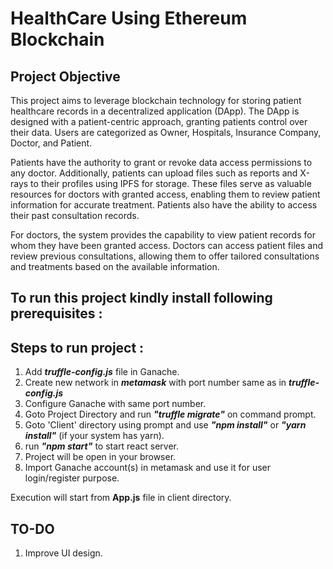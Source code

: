 # HealthCare Using Ethereum Blockchain

## Project Objective
This project aims to leverage blockchain technology for storing patient healthcare records in a decentralized application (DApp). The DApp is designed with a patient-centric approach, granting patients control over their data. Users are categorized as Owner, Hospitals, Insurance Company, Doctor, and Patient.

Patients have the authority to grant or revoke data access permissions to any doctor. Additionally, patients can upload files such as reports and X-rays to their profiles using IPFS for storage. These files serve as valuable resources for doctors with granted access, enabling them to review patient information for accurate treatment. Patients also have the ability to access their past consultation records.

For doctors, the system provides the capability to view patient records for whom they have been granted access. Doctors can access patient files and review previous consultations, allowing them to offer tailored consultations and treatments based on the available information.



## To run this project kindly install following prerequisites :


## Steps to run project : 
1) Add ___truffle-config.js___ file in Ganache.
2) Create new network in ___metamask___ with port number same as in ___truffle-config.js___
3) Configure Ganache with same port number.
4) Goto Project Directory and run ___"truffle migrate"___ on command prompt.
5) Goto 'Client' directory using prompt and use ___"npm install"___ or ___"yarn install"___ (if your system has yarn).
6) run ___"npm start"___ to start react server.
7) Project will be open in your browser.
8) Import Ganache account(s) in metamask and use it for user login/register purpose.

Execution will start from __App.js__ file in client directory.

## TO-DO 
1) Improve UI design.



